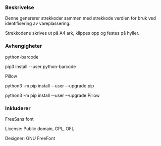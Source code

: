 <h3>Beskrivelse</h3>
<p>Denne genererer strekkoder sammen med strekkode verdien for bruk ved identifisering av vareplassering.</p>
<p>Strekkodene skrives ut på A4 ark, klippes opp og festes på hyller.</p>

<h3>Avhengigheter</h3>
<p>python-barcode</p>
<p>pip3 install --user python-barcode
<p>Pillow</p>
<p>python3 -m pip install --user --upgrade pip</p>
<p>python3 -m pip install --user --upgrade Pillow</p>


<h3>Inkluderer</h3>
<p>FreeSans font</p>
<p>License: Public domain, GPL, OFL</p>
<p>Designer: GNU FreeFont</p>

